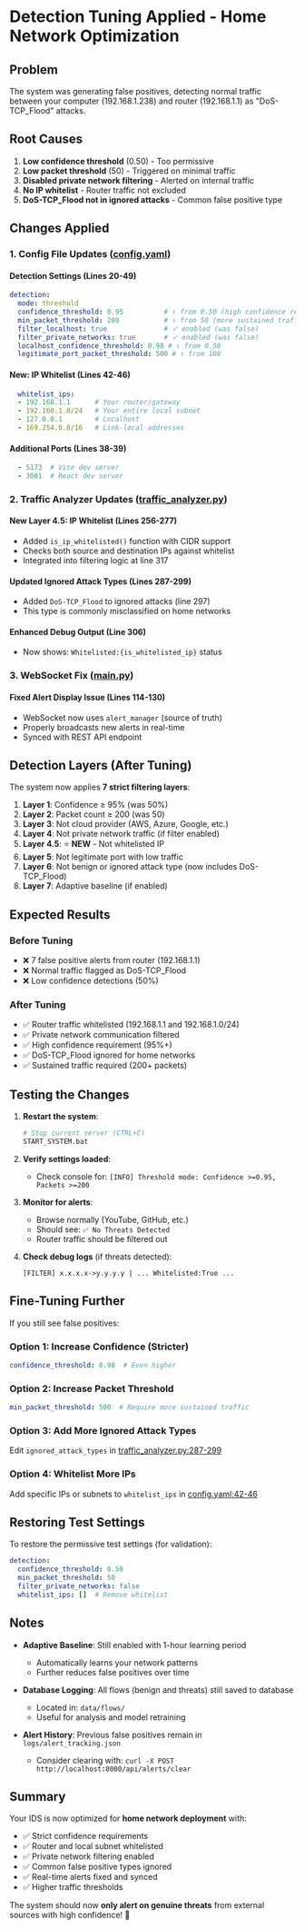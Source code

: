 # Detection Tuning Applied - Home Network Optimization

## Problem
The system was generating false positives, detecting normal traffic between your computer (192.168.1.238) and router (192.168.1.1) as "DoS-TCP_Flood" attacks.

## Root Causes
1. **Low confidence threshold** (0.50) - Too permissive
2. **Low packet threshold** (50) - Triggered on minimal traffic
3. **Disabled private network filtering** - Alerted on internal traffic
4. **No IP whitelist** - Router traffic not excluded
5. **DoS-TCP_Flood not in ignored attacks** - Common false positive type

## Changes Applied

### 1. Config File Updates ([config.yaml](config.yaml))

#### Detection Settings (Lines 20-49)
```yaml
detection:
  mode: threshold
  confidence_threshold: 0.95          # ↑ from 0.50 (high confidence required)
  min_packet_threshold: 200           # ↑ from 50 (more sustained traffic)
  filter_localhost: true              # ✓ enabled (was false)
  filter_private_networks: true       # ✓ enabled (was false)
  localhost_confidence_threshold: 0.98 # ↑ from 0.50
  legitimate_port_packet_threshold: 500 # ↑ from 100
```

#### New: IP Whitelist (Lines 42-46)
```yaml
  whitelist_ips:
  - 192.168.1.1      # Your router/gateway
  - 192.168.1.0/24   # Your entire local subnet
  - 127.0.0.1        # Localhost
  - 169.254.0.0/16   # Link-local addresses
```

#### Additional Ports (Lines 38-39)
```yaml
  - 5173  # Vite dev server
  - 3001  # React dev server
```

### 2. Traffic Analyzer Updates ([traffic_analyzer.py](src/network/traffic_analyzer.py))

#### New Layer 4.5: IP Whitelist (Lines 256-277)
- Added `is_ip_whitelisted()` function with CIDR support
- Checks both source and destination IPs against whitelist
- Integrated into filtering logic at line 317

#### Updated Ignored Attack Types (Lines 287-299)
- Added `DoS-TCP_Flood` to ignored attacks (line 297)
- This type is commonly misclassified on home networks

#### Enhanced Debug Output (Line 306)
- Now shows: `Whitelisted:{is_whitelisted_ip}` status

### 3. WebSocket Fix ([main.py](src/api/main.py))

#### Fixed Alert Display Issue (Lines 114-130)
- WebSocket now uses `alert_manager` (source of truth)
- Properly broadcasts new alerts in real-time
- Synced with REST API endpoint

## Detection Layers (After Tuning)

The system now applies **7 strict filtering layers**:

1. **Layer 1**: Confidence ≥ 95% (was 50%)
2. **Layer 2**: Packet count ≥ 200 (was 50)
3. **Layer 3**: Not cloud provider (AWS, Azure, Google, etc.)
4. **Layer 4**: Not private network traffic (if filter enabled)
5. **Layer 4.5**: ⭐ **NEW** - Not whitelisted IP
6. **Layer 5**: Not legitimate port with low traffic
7. **Layer 6**: Not benign or ignored attack type (now includes DoS-TCP_Flood)
8. **Layer 7**: Adaptive baseline (if enabled)

## Expected Results

### Before Tuning
- ❌ 7 false positive alerts from router (192.168.1.1)
- ❌ Normal traffic flagged as DoS-TCP_Flood
- ❌ Low confidence detections (50%)

### After Tuning
- ✅ Router traffic whitelisted (192.168.1.1 and 192.168.1.0/24)
- ✅ Private network communication filtered
- ✅ High confidence requirement (95%+)
- ✅ DoS-TCP_Flood ignored for home networks
- ✅ Sustained traffic required (200+ packets)

## Testing the Changes

1. **Restart the system**:
   ```bash
   # Stop current server (CTRL+C)
   START_SYSTEM.bat
   ```

2. **Verify settings loaded**:
   - Check console for: `[INFO] Threshold mode: Confidence >=0.95, Packets >=200`

3. **Monitor for alerts**:
   - Browse normally (YouTube, GitHub, etc.)
   - Should see: `✅ No Threats Detected`
   - Router traffic should be filtered out

4. **Check debug logs** (if threats detected):
   ```
   [FILTER] x.x.x.x->y.y.y.y | ... Whitelisted:True ...
   ```

## Fine-Tuning Further

If you still see false positives:

### Option 1: Increase Confidence (Stricter)
```yaml
confidence_threshold: 0.98  # Even higher
```

### Option 2: Increase Packet Threshold
```yaml
min_packet_threshold: 500  # Require more sustained traffic
```

### Option 3: Add More Ignored Attack Types
Edit `ignored_attack_types` in [traffic_analyzer.py:287-299](src/network/traffic_analyzer.py#L287-L299)

### Option 4: Whitelist More IPs
Add specific IPs or subnets to `whitelist_ips` in [config.yaml:42-46](config.yaml#L42-L46)

## Restoring Test Settings

To restore the permissive test settings (for validation):
```yaml
detection:
  confidence_threshold: 0.50
  min_packet_threshold: 50
  filter_private_networks: false
  whitelist_ips: []  # Remove whitelist
```

## Notes

- **Adaptive Baseline**: Still enabled with 1-hour learning period
  - Automatically learns your network patterns
  - Further reduces false positives over time

- **Database Logging**: All flows (benign and threats) still saved to database
  - Located in: `data/flows/`
  - Useful for analysis and model retraining

- **Alert History**: Previous false positives remain in `logs/alert_tracking.json`
  - Consider clearing with: `curl -X POST http://localhost:8000/api/alerts/clear`

## Summary

Your IDS is now optimized for **home network deployment** with:
- ✅ Strict confidence requirements
- ✅ Router and local subnet whitelisted
- ✅ Private network filtering enabled
- ✅ Common false positive types ignored
- ✅ Real-time alerts fixed and synced
- ✅ Higher traffic thresholds

The system should now **only alert on genuine threats** from external sources with high confidence! 🎯
